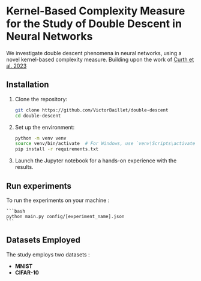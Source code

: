 # Kernel-Based Complexity Measure for the Study of Double Descent in Neural Networks

We investigate double descent phenomena in neural networks, using a novel kernel-based complexity measure. Building upon the work of [Curth et al. 2023](https://arxiv.org/abs/2310.18988)

## Installation 


1. Clone the repository:
   ```bash
   git clone https://github.com/VictorBaillet/double-descent
   cd double-descent
   ```

2. Set up the environment:
   ```bash
   python -m venv venv
   source venv/bin/activate  # For Windows, use `venv\Scripts\activate`
   pip install -r requirements.txt
   ```

3. Launch the Jupyter notebook for a hands-on experience with the results.

## Run experiments

To run the experiments on your machine :

    ```bash
    python main.py config/[experiment_name].json
    ```

## Datasets Employed

The study employs two datasets :

- **MNIST**
- **CIFAR-10**
